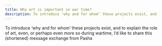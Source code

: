 ```yaml
---
title: Why art is important in war time?
description: To introduce ‘why and for whom’ these projects exist, and to explain the role of art, even, or perhaps even more so during wartime,
---
```



To introduce ‘why and for whom’ these projects exist, and to explain the role of art, even, or perhaps even more so during wartime, I’d like to share this (shortened) message exchange from Pasha